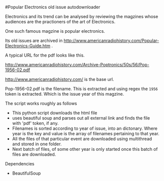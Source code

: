 #Popular Electronics old issue autodownloader

Electronics and its trend can be analysed by reviewing the magzines whose audiences are the practioners of the art of Electronics.

One such famous magzine is popular electronics. 

Its old issues are archived in http://www.americanradiohistory.com/Popular-Electronics-Guide.htm . 

A typical URL for the pdf looks like this.

http://www.americanradiohistory.com/Archive-Poptronics/50s/56/Pop-1956-02.pdf

http://www.americanradiohistory.com/ is the base url. 

Pop-1956-02.pdf is the filename. 
This is extracted and using regex the `1956` token is extracted. Which is the issue year of this magzine. 

The script works roughly as follows

* This python script downloads the html file 
* uses beautiful soup and parses out all external link and finds the file with 'pdf' token, if any. 
* Filenames is sorted according to year of issue, into an dictonary. Where year is the key and value is the array of filenames pertaining to that year. 
* All the files of that particular event are downloaded using multithread and stored in one folder. 
* Next batch of files, of some other year is only started once this batch of files are downloaded. 

Dependencies
* BeautifulSoup 
